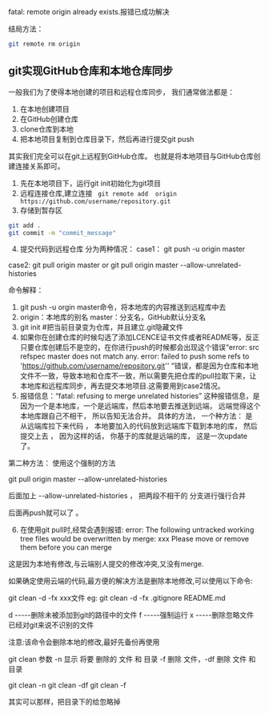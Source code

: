 fatal: remote origin already exists.报错已成功解决

结局方法：
``` bash 
git remote rm origin
```


## git实现GitHub仓库和本地仓库同步

一般我们为了使得本地创建的项目和远程仓库同步， 我们通常做法都是：
1. 在本地创建项目
2. 在GitHub创建仓库
3. clone仓库到本地
4. 把本地项目复制到仓库目录下，然后再进行提交git push



其实我们完全可以在git上远程到GitHub仓库。
也就是将本地项目与GitHub仓库创建连接关系即可。

1. 先在本地项目下，运行git init初始化为git项目
2. 远程连接仓库,建立连接
` git remote add  origin https://github.com/username/repository.git`
3. 存储到暂存区
``` bash
git add .
git commit -m "commit_message"
```
4. 提交代码到远程仓库
分为两种情况：
case1：
git push -u origin master

case2:
git pull origin master
or 
git pull origin master --allow-unrelated-histories


命令解释：
1. git push -u orgin master命令，将本地库的内容推送到远程库中去
2. origin：本地库的别名
master：分支名，GitHub默认分支名
3. git init #把当前目录变为仓库，并且建立.git隐藏文件
4. 如果你在创建仓库的时候勾选了添加LCENCE证书文件或者README等，反正只要仓库创建后不是空的，在你进行push的时候都会出现这个错误“error: src refspec master does not match any.
error: failed to push some refs to 'https://github.com/username/repository.git'' ”错误，都是因为仓库和本地文件不一致，导致本地和仓库不一致，所以需要先把仓库的pull拉取下来，让本地库和远程库同步，再去提交本地项目.这需要用到case2情况。
5. 报错信息：“fatal: refusing to merge unrelated histories” 
这种报错信息，是因为一个是本地库，一个是远端库，然后本地要去推送到远端， 远端觉得这个本地库跟自己不相干， 所以告知无法合并。
具体的方法， 一个种方法： 是 从远端库拉下来代码 ， 本地要加入的代码放到远端库下载到本地的库， 然后提交上去 ， 因为这样的话， 你基于的库就是远端的库， 这是一次update了。

第二种方法：
使用这个强制的方法

git pull origin master --allow-unrelated-histories

后面加上 --allow-unrelated-histories ， 把两段不相干的 分支进行强行合并

后面再push就可以了 。


6. 在使用git pull时,经常会遇到报错:
error: The following untracked working tree files would be overwritten by merge:
xxx
Please move or remove them before you can merge

这是因为本地有修改,与云端别人提交的修改冲突,又没有merge.

如果确定使用云端的代码,最方便的解决方法是删除本地修改,可以使用以下命令:

git clean  -d  -fx xxx文件 
eg:
git clean -d -fx .gitignore README.md 

d  -----删除未被添加到git的路径中的文件
f  -----强制运行
x  -----删除忽略文件已经对git来说不识别的文件

注意:该命令会删除本地的修改,最好先备份再使用

git clean 参数
-n 显示 将要 删除的 文件 和 目录
-f 删除 文件，-df 删除 文件 和 目录

git clean -n
git clean -df
git clean -f


其实可以那样，把目录下的给忽略掉

